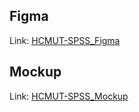 ## Figma
Link: [HCMUT-SPSS_Figma](https://www.figma.com/design/7HsanWKnPBCQ4NqArESuXu/BTL-CNPM?node-id=0-1&t=jACL33xVv9gCS7IW-1)

## Mockup
Link: [HCMUT-SPSS_Mockup](https://www.figma.com/proto/7HsanWKnPBCQ4NqArESuXu/BTL-CNPM?node-id=232-587&node-type=canvas&t=xRHyBSHdAVcokwI3-0&scaling=contain&content-scaling=fixed&page-id=0%3A1)